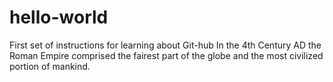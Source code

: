 # hello-world
First set of instructions for learning about Git-hub
In the 4th Century AD the Roman Empire comprised the fairest part of the globe and the most civilized portion of mankind.
